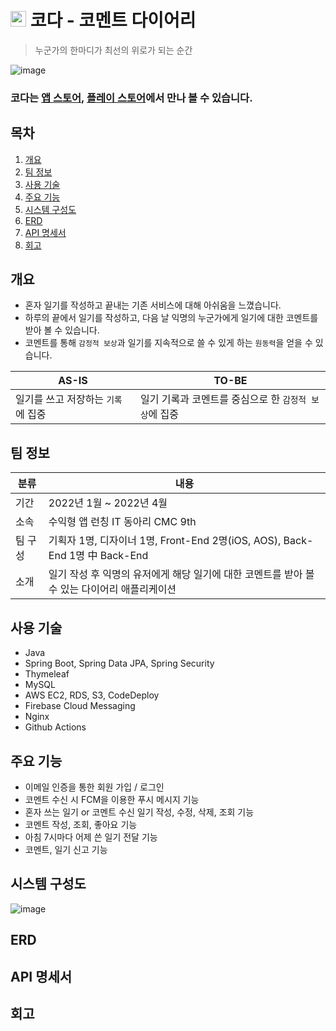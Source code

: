 # <img width="25px" height="25px" src="https://user-images.githubusercontent.com/63606128/173052673-17d28e32-1820-49a1-b158-05ac98e46c40.jpeg" /> 코다 - 코멘트 다이어리
> 누군가의 한마디가 최선의 위로가 되는 순간
> 
![image](https://user-images.githubusercontent.com/63606128/172911998-3e7ada4c-7cd4-4706-aceb-7d7746d8a938.png)

### 코다는 [앱 스토어](https://apps.apple.com/kr/app/%EC%BD%94%EB%8B%A4/id1612201085?l=en), [플레이 스토어](https://play.google.com/store/apps/details?id=com.movingmaker.commentdiary)에서 만나 볼 수 있습니다.

## 목차
1. [개요](#개요)
2. [팀 정보](#팀-정보)
3. [사용 기술](#사용-기술)
4. [주요 기능](#주요-기능)
5. [시스템 구성도](#시스템-구성도)
6. [ERD](#erd)
7. [API 명세서](#api-명세서)
9. [회고](#회고)

## 개요
- 혼자 일기를 작성하고 끝내는 기존 서비스에 대해 아쉬움을 느꼈습니다.
- 하루의 끝에서 일기를 작성하고, 다음 날 익명의 누군가에게 일기에 대한 코멘트를 받아 볼 수 있습니다.
- 코멘트를 통해 `감정적 보상`과 일기를 지속적으로 쓸 수 있게 하는 `원동력`을 얻을 수 있습니다.

| AS-IS | TO-BE |
| --- | --- |
| 일기를 쓰고 저장하는 `기록`에 집중 | 일기 기록과 코멘트를 중심으로 한 `감정적 보상`에 집중 |

## 팀 정보
| 분류 | 내용 |
| --- | --- |
| 기간 | 2022년 1월 ~ 2022년 4월 |
| 소속 | 수익형 앱 런칭 IT 동아리 CMC 9th |
| 팀 구성 | 기획자 1명, 디자이너 1명, Front-End 2명(iOS, AOS), Back-End 1명 中 Back-End |
| 소개 | 일기 작성 후 익명의 유저에게 해당 일기에 대한 코멘트를 받아 볼 수 있는 다이어리 애플리케이션 |

## 사용 기술
- Java
- Spring Boot, Spring Data JPA, Spring Security
- Thymeleaf
- MySQL
- AWS EC2, RDS, S3, CodeDeploy
- Firebase Cloud Messaging
- Nginx
- Github Actions

## 주요 기능
- 이메일 인증을 통한 회원 가입 / 로그인
- 코멘트 수신 시 FCM을 이용한 푸시 메시지 기능
- 혼자 쓰는 일기 or 코멘트 수신 일기 작성, 수정, 삭제, 조회 기능
- 코멘트 작성, 조회, 좋아요 기능
- 아침 7시마다 어제 쓴 일기 전달 기능
- 코멘트, 일기 신고 기능

## 시스템 구성도
![image](https://user-images.githubusercontent.com/63606128/173087888-2d9d48ae-3edf-47a7-8f3a-915a8ec197fd.png)

## ERD

## API 명세서

## 회고

